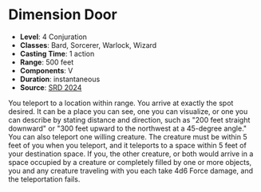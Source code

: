 # Dimension Door

- **Level**: 4 Conjuration
- **Classes**: Bard, Sorcerer, Warlock, Wizard
- **Casting Time**: 1 action
- **Range**: 500 feet
- **Components**: V
- **Duration**: instantaneous
- **Source**: [SRD 2024](../../../srds/SRD_2024.pdf)

You teleport to a location within range. You arrive at exactly the spot desired. It can be a place you can see, one you can visualize, or one you can describe by stating distance and direction, such as "200 feet straight downward" or "300 feet upward to the northwest at a 45-degree angle." You can also teleport one willing creature. The creature must be within 5 feet of you when you teleport, and it teleports to a space within 5 feet of your destination space. If you, the other creature, or both would arrive in a space occupied by a creature or completely filled by one or more objects, you and any creature traveling with you each take 4d6 Force damage, and the teleportation fails.

